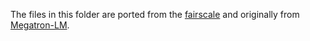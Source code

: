The files in this folder are ported from the [fairscale](https://github.com/facebookresearch/fairscale/tree/main/fairscale/nn/model_parallel) and originally from [Megatron-LM](https://github.com/NVIDIA/Megatron-LM/tree/main/megatron/core/tensor_parallel).